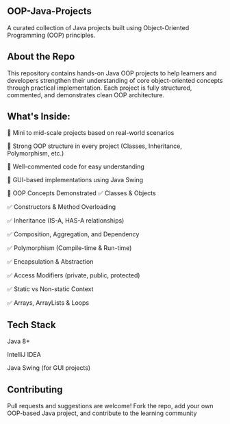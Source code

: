 ## OOP-Java-Projects
A curated collection of Java projects built using Object-Oriented Programming (OOP) principles.

## About the Repo
This repository contains hands-on Java OOP projects to help learners and developers strengthen their understanding of core object-oriented concepts through practical implementation. Each project is fully structured, commented, and demonstrates clean OOP architecture.

## What's Inside:
🎯 Mini to mid-scale projects based on real-world scenarios

🧩 Strong OOP structure in every project (Classes, Inheritance, Polymorphism, etc.)

💬 Well-commented code for easy understanding

🎨 GUI-based implementations using Java Swing

🔑 OOP Concepts Demonstrated
✅ Classes & Objects

✅ Constructors & Method Overloading

✅ Inheritance (IS-A, HAS-A relationships)

✅ Composition, Aggregation, and Dependency

✅ Polymorphism (Compile-time & Run-time)

✅ Encapsulation & Abstraction

✅ Access Modifiers (private, public, protected)

✅ Static vs Non-static Context

✅ Arrays, ArrayLists & Loops

## Tech Stack
Java 8+

IntelliJ IDEA

Java Swing (for GUI projects)

 ## Contributing
Pull requests and suggestions are welcome! Fork the repo, add your own OOP-based Java project, and contribute to the learning community
